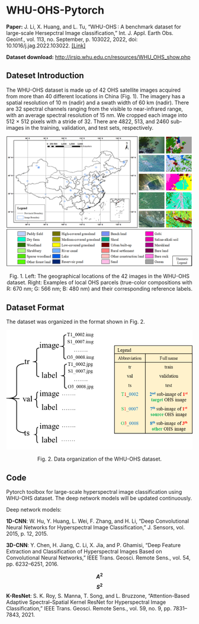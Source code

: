 # WHU-OHS-Pytorch

**Paper:** 
J. Li, X. Huang, and L. Tu, “WHU-OHS : A benchmark dataset for large-scale Hersepctral Image classification,” Int. J. Appl. Earth Obs. Geoinf., vol. 113, no. September, p. 103022, 2022, doi: 10.1016/j.jag.2022.103022. [[Link]](https://www.sciencedirect.com/science/article/pii/S1569843222002102)

**Dataset download:** http://irsip.whu.edu.cn/resources/WHU_OHS_show.php

## Dateset Introduction
The WHU-OHS dataset is made up of 42 OHS satellite images acquired from more than 40 different locations in China (Fig. 1). The imagery has a spatial resolution of 10 m (nadir) and a swath width of 60 km (nadir). There are 32 spectral channels ranging from the visible to near-infrared range, with an average spectral resolution of 15 nm. We cropped each image into 512 × 512 pixels with a stride of 32. There are 4822, 513, and 2460 sub-images in the training, validation, and test sets, respectively.

![](Dataset_introduction.png)

<p align='center'>Fig. 1. Left: The geographical locations of the 42 images in the WHU-OHS dataset. Right: Examples of local OHS parcels (true-color compositions with R: 670 nm; G: 566 nm; B: 480 nm) and their corresponding reference labels.

## Dataset Format
The dataset was organized in the format shown in Fig. 2.

![](Dataset_format.png)

<p align='center'>Fig. 2. Data organization of the WHU-OHS dataset.

## Code
Pytorch toolbox for large-scale hyperspectral image classification using WHU-OHS dataset. The deep network models will be updated continuously.

Deep network models:

**1D-CNN**: W. Hu, Y. Huang, L. Wei, F. Zhang, and H. Li, “Deep Convolutional Neural Networks for Hyperspectral Image Classification,” J. Sensors, vol. 2015, p. 12, 2015.

**3D-CNN**: Y. Chen, H. Jiang, C. Li, X. Jia, and P. Ghamisi, “Deep Feature Extraction and Classification of Hyperspectral Images Based on Convolutional Neural Networks,” IEEE Trans. Geosci. Remote Sens., vol. 54, pp. 6232–6251, 2016.

**$$A^{2}$$$$S^{2}$$K-ResNet**: S. K. Roy, S. Manna, T. Song, and L. Bruzzone, “Attention-Based Adaptive Spectral–Spatial Kernel ResNet for Hyperspectral Image Classification,” IEEE Trans. Geosci. Remote Sens., vol. 59, no. 9, pp. 7831–7843, 2021.
